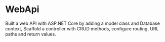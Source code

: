 # WebApi
 
Built a web API with ASP.NET Core by adding a model class and Database context, Scaffold a controller with CRUD methods, configure routing, URL paths and return values.
